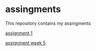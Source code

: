 # assingments
This repository contains my assingments

[assignment 1](https://github.com/robertroosen/assingments/blob/master/Assignment_week_2.ipynb)

[assignment week 5](https://github.com/robertroosen/assingments/blob/master/Assignment_week_5.ipynb) 
